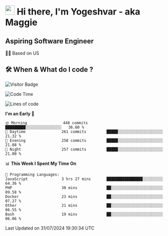 <h1><img src="https://emojis.slackmojis.com/emojis/images/1531849430/4246/blob-sunglasses.gif?1531849430" width="30"/> Hi there, I'm Yogeshvar - aka Maggie</h1>

## Aspiring Software Engineer
🏂🏻  Based on US 

## 🛠 When & What do I code ?  

![Visitor Badge](https://visitor-badge.feriirawann.repl.co?username=yogeshvar&repo=yogeshvar&label=Visitors&style=plastic&color=%23457BFF&contentType=svg)

<!--START_SECTION:waka-->
![Code Time](http://img.shields.io/badge/Code%20Time-2%2C918%20hrs%203%20mins-blue)

![Lines of code](https://img.shields.io/badge/From%20Hello%20World%20I%27ve%20Written-4.1%20million%20lines%20of%20code-blue)

**I'm an Early 🐤** 

```text
🌞 Morning                448 commits         █████████░░░░░░░░░░░░░░░░   36.60 % 
🌆 Daytime                261 commits         █████░░░░░░░░░░░░░░░░░░░░   21.32 % 
🌃 Evening                258 commits         █████░░░░░░░░░░░░░░░░░░░░   21.08 % 
🌙 Night                  257 commits         █████░░░░░░░░░░░░░░░░░░░░   21.00 % 
```


📊 **This Week I Spent My Time On** 

```text
💬 Programming Languages: 
JavaScript               3 hrs 27 mins       ████████████████░░░░░░░░░   64.36 % 
PHP                      30 mins             ██░░░░░░░░░░░░░░░░░░░░░░░   09.58 % 
Docker                   23 mins             ██░░░░░░░░░░░░░░░░░░░░░░░   07.27 % 
Other                    21 mins             ██░░░░░░░░░░░░░░░░░░░░░░░   06.55 % 
Bash                     19 mins             ██░░░░░░░░░░░░░░░░░░░░░░░   06.06 % 
```


 Last Updated on 31/07/2024 19:30:34 UTC
<!--END_SECTION:waka-->

